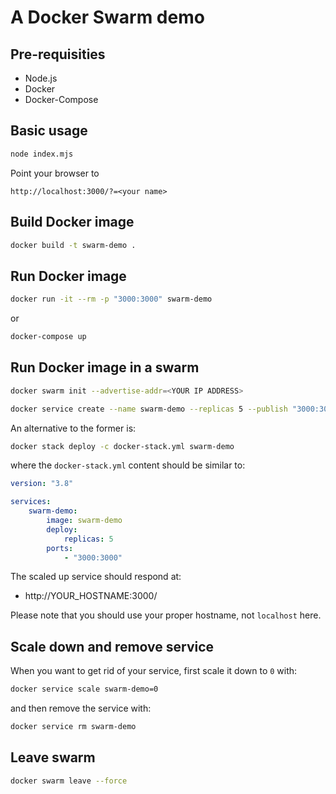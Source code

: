 # A Docker Swarm demo

## Pre-requisities

* Node.js
* Docker
* Docker-Compose

## Basic usage

```bash
node index.mjs
```

Point your browser to

```
http://localhost:3000/?=<your name>
```

## Build Docker image

```bash
docker build -t swarm-demo .
```

## Run Docker image

```bash
docker run -it --rm -p "3000:3000" swarm-demo
```

or

```bash
docker-compose up
```

## Run Docker image in a swarm

```bash
docker swarm init --advertise-addr=<YOUR IP ADDRESS>
```

```bash
docker service create --name swarm-demo --replicas 5 --publish "3000:3000" swarm-demo
```
An alternative to the former is:

```bash
docker stack deploy -c docker-stack.yml swarm-demo
```

where the `docker-stack.yml` content should be similar to:

```yaml
version: "3.8"

services:
    swarm-demo:
        image: swarm-demo
        deploy:
            replicas: 5
        ports:
            - "3000:3000"
```

The scaled up service should respond at:

* http://YOUR_HOSTNAME:3000/

Please note that you should use your proper hostname, not `localhost` here.

## Scale down and remove service

When you want to get rid of your service, first scale it down to `0` with:

```bash
docker service scale swarm-demo=0
```

and then remove the service with:

```bash
docker service rm swarm-demo
```

## Leave swarm

```bash
docker swarm leave --force
```
